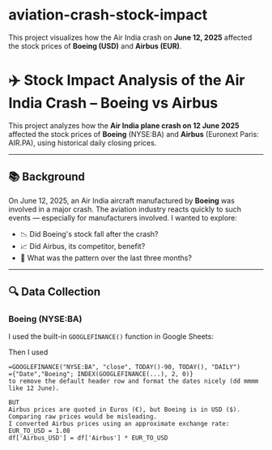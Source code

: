 # aviation-crash-stock-impact
This project visualizes how the Air India crash on **June 12, 2025** affected the stock prices of **Boeing (USD)** and **Airbus (EUR)**.
# ✈️ Stock Impact Analysis of the Air India Crash – Boeing vs Airbus

This project analyzes how the **Air India plane crash on 12 June 2025** affected the stock prices of **Boeing** (NYSE:BA) and **Airbus** (Euronext Paris: AIR.PA), using historical daily closing prices.

---

## 📚 Background

On June 12, 2025, an Air India aircraft manufactured by **Boeing** was involved in a major crash. The aviation industry reacts quickly to such events — especially for manufacturers involved. I wanted to explore:

- 📉 Did Boeing's stock fall after the crash?
- 📈 Did Airbus, its competitor, benefit?
- 🔁 What was the pattern over the last three months?

---

## 🔍 Data Collection

### Boeing (NYSE:BA)

I used the built-in `GOOGLEFINANCE()` function in Google Sheets:

Then I used
```excel
=GOOGLEFINANCE("NYSE:BA", "close", TODAY()-90, TODAY(), "DAILY")
={"Date","Boeing"; INDEX(GOOGLEFINANCE(...), 2, 0)}
to remove the default header row and format the dates nicely (dd mmmm like 12 June).

BUT
Airbus prices are quoted in Euros (€), but Boeing is in USD ($). Comparing raw prices would be misleading.
I converted Airbus prices using an approximate exchange rate:
EUR_TO_USD = 1.08
df['Airbus_USD'] = df['Airbus'] * EUR_TO_USD







